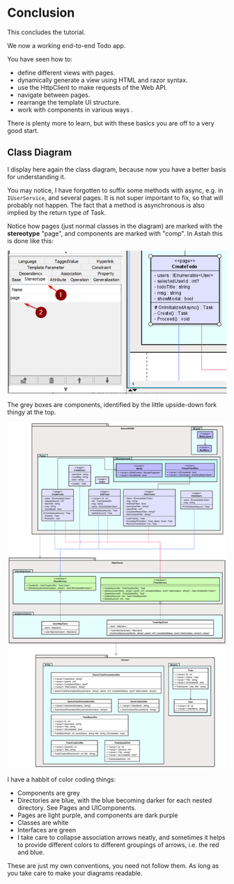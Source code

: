 # Conclusion

This concludes the tutorial.

We now a working end-to-end Todo app. 

You have seen how to:
* define different views with pages.
* dynamically generate a view using HTML and razor syntax.
* use the HttpClient to make requests of the Web API.
* navigate between pages.
* rearrange the template UI structure.
* work with components in various ways .

There is plenty more to learn, but with these basics you are off to a very good start.

## Class Diagram

I display here again the class diagram, because now you have a better basis for understanding it.

You may notice, I have forgotten to suffix some methods with async, e.g. in `IUserService`, and several pages. It is not super important to fix, so that will probably not happen. 
The fact that a method is asynchronous is also implied by the return type of Task.

Notice how pages (just normal classes in the diagram) are marked with the **stereotype** "page", and components are marked with "comp". In Astah this is done like this:

![img.png](Resources/AstahStereotype.png)

The grey boxes are components, identified by the little upside-down fork thingy at the top.

![](Resources/ClassDiagram.svg)

I have a habbit of color coding things:
* Components are grey
* Directories are blue, with the blue becoming darker for each nested directory. See Pages and UIComponents.
* Pages are light purple, and components are dark purple
* Classes are white
* Interfaces are green
* I take care to collapse association arrows neatly, and sometimes it helps to provide different colors to different groupings of arrows, i.e. the red and blue.

These are just my own conventions, you need not follow them. As long as you take care to make your diagrams readable.